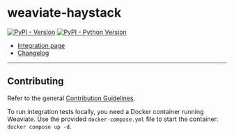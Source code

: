 # weaviate-haystack

[![PyPI - Version](https://img.shields.io/pypi/v/weaviate-haystack.svg)](https://pypi.org/project/weaviate-haystack)
[![PyPI - Python Version](https://img.shields.io/pypi/pyversions/weaviate-haystack.svg)](https://pypi.org/project/weaviate-haystack)

- [Integration page](https://haystack.deepset.ai/integrations/weaviate-document-store)
- [Changelog](https://github.com/deepset-ai/haystack-core-integrations/blob/main/integrations/weaviate/CHANGELOG.md)

---

## Contributing

Refer to the general [Contribution Guidelines](https://github.com/deepset-ai/haystack-core-integrations/blob/main/CONTRIBUTING.md).

To run integration tests locally, you need a Docker container running Weaviate.
Use the provided `docker-compose.yml` file to start the container: `docker compose up -d`.
